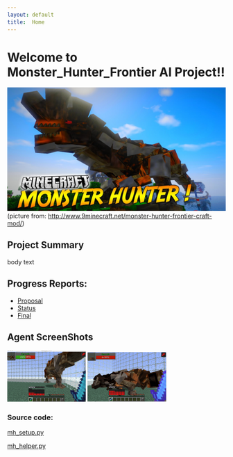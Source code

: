 ```yaml
---
layout: default
title:  Home
---
```



# Welcome to Monster_Hunter_Frontier AI Project!!
![](MHF.jpg)
(picture from: http://www.9minecraft.net/monster-hunter-frontier-craft-mod/)


## Project Summary
  body text

## Progress Reports:

- [Proposal](proposal.html)
- [Status](status.html)
- [Final](final.html)



## Agent ScreenShots
<img src="barroth_1.jpg" height="36%" width="36%"> <img src="barroth_dead.jpg" height="36%" width="36%">



### Source code:
[mh_setup.py](mh_setup.py)


[mh_helper.py](mh_helper.py)


